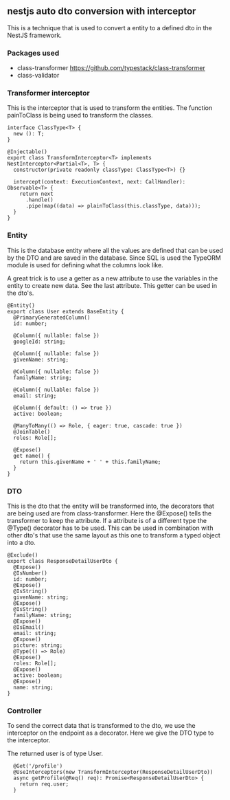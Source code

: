 ## nestjs auto dto conversion with interceptor
This is a technique that is used to convert a entity to a defined dto in the NestJS framework. 

### Packages used
- class-transformer https://github.com/typestack/class-transformer
- class-validator


### Transformer interceptor
This is the interceptor that is used to transform the entities. The function painToClass is being used to transform the classes. 

```
interface ClassType<T> {
  new (): T;
}

@Injectable()
export class TransformInterceptor<T> implements NestInterceptor<Partial<T>, T> {
  constructor(private readonly classType: ClassType<T>) {}

  intercept(context: ExecutionContext, next: CallHandler): Observable<T> {
    return next
      .handle()
      .pipe(map((data) => plainToClass(this.classType, data)));
  }
}
```

### Entity
This is the database entity where all the values are defined that can be used by the DTO and are saved in the database. Since SQL is used the TypeORM module is used for defining what the columns look like.

A great trick is to use a getter as a new attribute to use the variables in the entity to create new data. See the last attribute. This getter can be used in the dto's.

```
@Entity()
export class User extends BaseEntity {
  @PrimaryGeneratedColumn()
  id: number;

  @Column({ nullable: false })
  googleId: string;

  @Column({ nullable: false })
  givenName: string;

  @Column({ nullable: false })
  familyName: string;

  @Column({ nullable: false })
  email: string;

  @Column({ default: () => true })
  active: boolean;

  @ManyToMany(() => Role, { eager: true, cascade: true })
  @JoinTable()
  roles: Role[];

  @Expose()
  get name() {
    return this.givenName + ' ' + this.familyName;
  }
}
```

### DTO
This is the dto that the entity will be transformed into, the decorators that are being used are from class-transformer. Here the @Expose() tells the transformer to keep the attribute. If a attribute is of a different type the @Type() decorator has to be used. This can be used in combination with other dto's that use the same layout as this one to transform a typed object into a dto. 

```
@Exclude()
export class ResponseDetailUserDto {
  @Expose()
  @IsNumber()
  id: number;
  @Expose()
  @IsString()
  givenName: string;
  @Expose()
  @IsString()
  familyName: string;
  @Expose()
  @IsEmail()
  email: string;
  @Expose()
  picture: string;
  @Type(() => Role)
  @Expose()
  roles: Role[];
  @Expose()
  active: boolean;
  @Expose()
  name: string;
}
```

### Controller
To send the correct data that is transformed to the dto, we use the interceptor on the endpoint as a decorator. Here we give the DTO type to the interceptor. 

The returned user is of type User. 

```
  @Get('/profile')
  @UseInterceptors(new TransformInterceptor(ResponseDetailUserDto))
  async getProfile(@Req() req): Promise<ResponseDetailUserDto> {
    return req.user;
  } 
```
